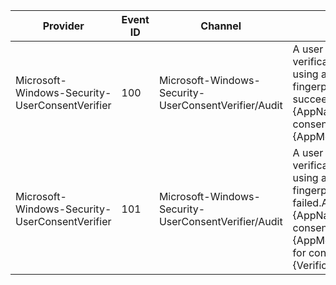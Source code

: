 Provider                                        |  Event ID  |  Channel                                               |  Message
------------------------------------------------|------------|--------------------------------------------------------|----------------------------------------------------------------------------------------------------------------------------------------------------------------------------------
Microsoft-Windows-Security-UserConsentVerifier  |  100       |  Microsoft-Windows-Security-UserConsentVerifier/Audit  |  A user consent verification request using a biometric fingerprint succeeded.Application: {AppName}Purpose for consent: {AppMessage}
Microsoft-Windows-Security-UserConsentVerifier  |  101       |  Microsoft-Windows-Security-UserConsentVerifier/Audit  |  A user consent verification request using a biometric fingerprint failed.Application: {AppName}Purpose for consent: {AppMessage}Reason for consent failure: {VerificationResult}
